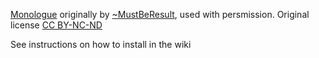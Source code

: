 [Monologue](http://mustberesult.deviantart.com/art/Monologue-309546410) originally by [~MustBeResult](http://mustberesult.deviantart.com/), used with persmission. Original license [CC BY-NC-ND](http://creativecommons.org/licenses/by-nc-nd/3.0/)

See instructions on how to install in the wiki
